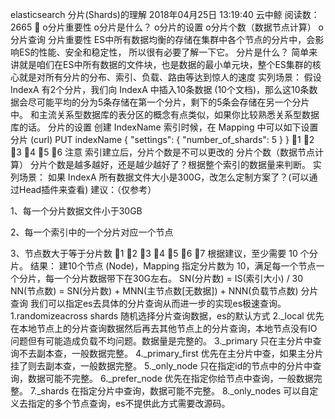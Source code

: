 elasticsearch 分片(Shards)的理解
2018年04月25日 13:19:40 云中鲸 阅读数：2665

o分片重要性
o分片是什么？
o分片的设置
o分片个数（数据节点计算）
o分片查询
分片重要性
ES中所有数据均衡的存储在集群中各个节点的分片中，会影响ES的性能、安全和稳定性， 所以很有必要了解一下它。
分片是什么？
简单来讲就是咱们在ES中所有数据的文件块，也是数据的最小单元块，整个ES集群的核心就是对所有分片的分布、索引、负载、路由等达到惊人的速度
实列场景：
假设 IndexA 有2个分片，我们向 IndexA 中插入10条数据 (10个文档)，那么这10条数据会尽可能平均的分为5条存储在第一个分片，剩下的5条会存储在另一个分片中。
和主流关系型数据库的表分区的概念有点类似，如果你比较熟悉关系型数据库的话。
分片的设置
创建 IndexName 索引时候，在 Mapping 中可以如下设置分片 (curl)
PUT indexName
{
    "settings": {
        "number_of_shards": 5
    }
}
1
2
3
4
5
6
注意
索引建立后，分片个数是不可以更改的
分片个数（数据节点计算）
分片个数是越多越好，还是越少越好了？根据整个索引的数据量来判断。
实列场景：
如果 IndexA 所有数据文件大小是300G，改怎么定制方案了？(可以通过Head插件来查看)
建议：（仅参考）

   1、每一个分片数据文件小于30GB

   2、每一个索引中的一个分片对应一个节点

   3、节点数大于等于分片数
1
2
3
4
5
6
7
根据建议，至少需要 10 个分片。
结果： 建10个节点 (Node)，Mapping 指定分片数为 10，满足每一个节点一个分片，每一个分片数据带下在30G左右。
SN(分片数) = IS(索引大小) / 30
NN(节点数) = SN(分片数) + MNN(主节点数[无数据]) + NNN(负载节点数)
分片查询
我们可以指定es去具体的分片查询从而进一步的实现es极速查询。
1.randomizeacross shards
随机选择分片查询数据，es的默认方式
2._local
优先在本地节点上的分片查询数据然后再去其他节点上的分片查询，本地节点没有IO问题但有可能造成负载不均问题。数据量是完整的。
3._primary
只在主分片中查询不去副本查，一般数据完整。
4._primary_first
优先在主分片中查，如果主分片挂了则去副本查，一般数据完整。
5._only_node
只在指定id的节点中的分片中查询，数据可能不完整。
6._prefer_node
优先在指定你给节点中查询，一般数据完整。
7._shards
在指定分片中查询，数据可能不完整。
8._only_nodes
可以自定义去指定的多个节点查询，es不提供此方式需要改源码。
